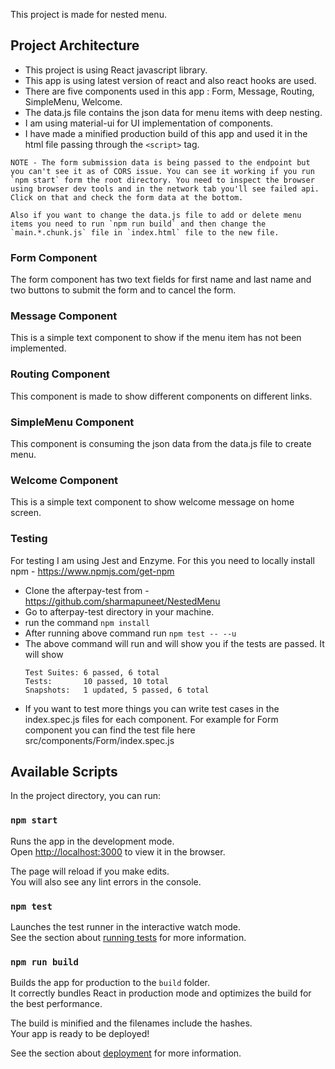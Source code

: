 This project is made for nested menu.

## Project Architecture

- This project is using React javascript library.
- This app is using latest version of react and also react hooks are used.
- There are five components used in this app : Form, Message, Routing, SimpleMenu, Welcome.
- The data.js file contains the json data for menu items with deep nesting.
- I am using material-ui for UI implementation of components.
- I have made a minified production build of this app and used it in the html file passing through the `<script>` tag.

```
NOTE - The form submission data is being passed to the endpoint but you can't see it as of CORS issue. You can see it working if you run `npm start` form the root directory. You need to inspect the browser using browser dev tools and in the network tab you'll see failed api. Click on that and check the form data at the bottom.

Also if you want to change the data.js file to add or delete menu items you need to run `npm run build` and then change the `main.*.chunk.js` file in `index.html` file to the new file.
```

### Form Component

The form component has two text fields for first name and last name and two buttons to submit the form and to cancel the form.

### Message Component

This is a simple text component to show if the menu item has not been implemented.

### Routing Component

This component is made to show different components on different links.

### SimpleMenu Component

This component is consuming the json data from the data.js file to create menu.

### Welcome Component

This is a simple text component to show welcome message on home screen.

### Testing

For testing I am using Jest and Enzyme. For this you need to locally install npm - https://www.npmjs.com/get-npm

- Clone the afterpay-test from - https://github.com/sharmapuneet/NestedMenu
- Go to afterpay-test directory in your machine.
- run the command `npm install`
- After running above command run `npm test -- --u`
- The above command will run and will show you if the tests are passed. It will show 
    ```
    Test Suites: 6 passed, 6 total
    Tests:       10 passed, 10 total
    Snapshots:   1 updated, 5 passed, 6 total
    ```
- If you want to test more things you can write test cases in the index.spec.js files for each component. For example for Form component you can find the test file here src/components/Form/index.spec.js

## Available Scripts

In the project directory, you can run:

### `npm start`

Runs the app in the development mode.<br />
Open [http://localhost:3000](http://localhost:3000) to view it in the browser.

The page will reload if you make edits.<br />
You will also see any lint errors in the console.

### `npm test`

Launches the test runner in the interactive watch mode.<br />
See the section about [running tests](https://facebook.github.io/create-react-app/docs/running-tests) for more information.

### `npm run build`

Builds the app for production to the `build` folder.<br />
It correctly bundles React in production mode and optimizes the build for the best performance.

The build is minified and the filenames include the hashes.<br />
Your app is ready to be deployed!

See the section about [deployment](https://facebook.github.io/create-react-app/docs/deployment) for more information.
